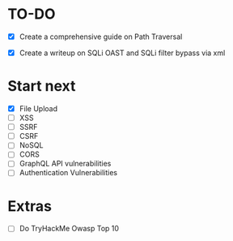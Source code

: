 # TO-DO
- [x] Create a comprehensive guide on Path Traversal 

- [x] Create a writeup on SQLi OAST and SQLi filter bypass via xml
# Start next
- [x] File Upload
- [ ] XSS
- [ ] SSRF
- [ ] CSRF
- [ ] NoSQL
- [ ] CORS
- [ ] GraphQL API vulnerabilities
- [ ] Authentication Vulnerabilities

# Extras

- [ ] Do TryHackMe Owasp Top 10